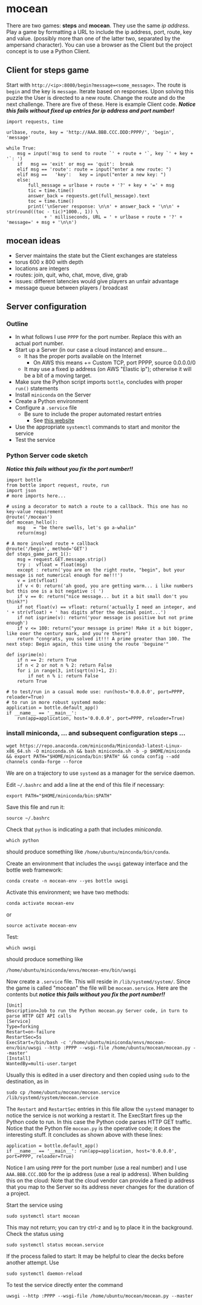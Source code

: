 # mocean

There are two games: **steps** and **mocean**. They use the same *ip address*. Play a game by formatting a URL to include
the ip address, port, route, key and value. (possibly more than one of the latter two, separated by the ampersand
character). You can use a browser as the Client but the project concept is to use a Python Client. 

## Client for steps game

Start with `http://<ip>:8080/begin?message=<some_message>`. The route is `begin` and the key is `message`. 
Iterate based on responses. Upon solving this puzzle the User is directed to a new route. Change the route and do the
next challenge. There are five of these. Here is example Client code.  ***Notice this fails without fixed up
entries for ip address and port number!***

```
import requests, time

urlbase, route, key = 'http://AAA.BBB.CCC.DDD:PPPP/', 'begin', 'message'

while True:
    msg = input('msg to send to route `' + route + '`, key `' + key + '`: ')
    if   msg == 'exit' or msg == 'quit':  break
    elif msg == 'route': route = input("enter a new route: ")
    elif msg ==   'key':   key = input("enter a new key: ")
    else:
        full_message = urlbase + route + '?' + key + '=' + msg
        tic = time.time()
        answer_back = requests.get(full_message).text
        toc = time.time()
        print('\nServer response: \n\n' + answer_back + '\n\n' + str(round((toc - tic)*1000., 1)) \
              + ' milliseconds, URL = ' + urlbase + route + '?' + 'message=' + msg + '\n\n') 
```

## mocean ideas

- Server maintains the state but the Client exchanges are stateless
- torus 600 x 800 with depth
- locations are integers
- routes: join, quit, who, chat, move, dive, grab 
- issues: different latencies would give players an unfair advantage
- message queue between players / broadcast

## Server configuration

### Outline

- In what follows I use `PPPP` for the port number. Replace this with an actual port number.
- Start up a Server (in our case a cloud instance) and ensure...
    - It has the proper ports available on the Internet
        - On AWS this means += Custom TCP, port PPPP, source 0.0.0.0/0
    - It may use a fixed ip address (on AWS "Elastic ip"); otherwise it will be a bit of a moving target.
- Make sure the Python script imports `bottle`, concludes with proper `run()` statements
- Install `miniconda` on the Server
- Create a Python environment
- Configure a `.service` file 
    - Be sure to include the proper automated restart entries
        - See [this website](https://ma.ttias.be/auto-restart-crashed-service-systemd/)
- Use the appropriate `systemctl` commands to start and monitor the service
- Test the service

### Python Server code sketch

***Notice this fails without you fix the port number!!***

```
import bottle
from bottle import request, route, run
import json
# more imports here...

# using a decorator to match a route to a callback. This one has no key-value requirement
@route('/mocean')
def mocean_hello():
    msg   = "be there swells, let's go a-whalin"
    return(msg)

# A more involved route + callback
@route('/begin', method='GET')
def steps_game_part_1():
    msg = request.GET.message.strip()
    try :  vfloat = float(msg) 
    except : return('you are on the right route, "begin", but your message is not numerical enough for me!!!')
    v = int(vfloat)
    if v < 0: return('ah good, you are getting warm... i like numbers but this one is a bit negative :( ')
    if v == 0: return("nice message... but it a bit small don't you think?")
    if not float(v) == vfloat: return('actually I need an integer, and ' + str(vfloat) + ' has digits after the decimal point...')
    if not isprime(v): return('your message is positive but not prime enough')
    if v <= 100: return("your message is prime! Make it a bit bigger, like over the century mark, and you're there")
    return "congrats, you solved it!!! A prime greater than 100. The next step: Begin again, this time using the route 'beguine'"

def isprime(n):
    if n == 2: return True
    if n < 2 or not n % 2: return False
    for i in range(3, int(sqrt(n))+1, 2): 
        if not n % i: return False
    return True
       
# to test/run in a casual mode use: run(host='0.0.0.0', port=PPPP, reloader=True)
# to run in more robust systemd mode:
application = bottle.default_app()
if __name__ == '__main__':
    run(app=application, host='0.0.0.0', port=PPPP, reloader=True)
```

### install miniconda, ... and subsequent configuration steps ...

```
wget https://repo.anaconda.com/miniconda/Miniconda3-latest-Linux-x86_64.sh -O miniconda.sh && bash miniconda.sh -b -p $HOME/miniconda && export PATH="$HOME/miniconda/bin:$PATH" && conda config --add channels conda-forge --force
```

We are on a trajectory to use `systemd` as a manager for the service daemon. 

Edit `~/.bashrc` and add a line at the end of this file if necessary: 

```
export PATH="$HOME/miniconda/bin:$PATH"
```

Save this file and run it:

```
source ~/.bashrc
```

Check that `python` is indicating a path that includes *miniconda*.

```
which python
```

should produce something like `/home/ubuntu/minconda/bin/conda`. 


Create an environment that includes the `uwsgi` gateway interface and the bottle web framework: 

```
conda create -n mocean-env --yes bottle uwsgi
```

Activate this environment; we have two methods: 

```
conda activate mocean-env
```

or

```
source activate mocean-env
```

Test:

```
which uwsgi
```

should produce something like

```
/home/ubuntu/miniconda/envs/mocean-env/bin/uwsgi
```

Now create a `.service` file. This will reside in `/lib/systemd/system/`. Since the game is called "mocean" the file will
be `mocean.service`. Here are the contents but ***notice this fails without you fix the port number!!*** 


```
[Unit]
Description=Job to run the Python mocean.py Server code, in turn to parse HTTP GET API calls
[Service]
Type=forking
Restart=on-failure
RestartSec=5s
ExecStart=/bin/bash -c '/home/ubuntu/miniconda/envs/mocean-env/bin/uwsgi --http :PPPP --wsgi-file /home/ubuntu/mocean/mocean.py --master'
[Install]
WantedBy=multi-user.target
```

Usually this is edited in a user directory and then copied using `sudo` to the destination, as in 

```
sudo cp /home/ubuntu/mocean/mocean.service /lib/systemd/system/mocean.service
```

The `Restart` and `RestartSec` entries in this file allow the `systemd` manager to notice the service is not working a restart it.
The ExecStart fires up the Python code to run. In this case the Python code parses HTTP GET traffic. Notice that 
the Python file `mocean.py` is the operative code; it does the interesting stuff. It concludes as shown above with these lines: 

```
application = bottle.default_app()
if __name__ == '__main__': run(app=application, host='0.0.0.0', port=PPPP, reloader=True)
```

Notice I am using `PPPP` for the port number (use a real number) and I use `AAA.BBB.CCC.DDD` for the ip address (use a real
ip address). When building this on the cloud: Note that the cloud vendor can provide a fixed ip address that you map to 
the Server so its address never changes for the duration of a project.


Start the service using

```
sudo systemctl start mocean
```

This may not return; you can try ctrl-z and `bg` to place it in the background. Check the status using 

```
sudo systemctl status mocean.service
```

If the process failed to start: It may be helpful to clear the decks before another attempt. Use

```
sudo systemctl daemon-reload
```


To test the service directly enter the command

```
uwsgi --http :PPPP --wsgi-file /home/ubuntu/mocean/mocean.py --master
```








